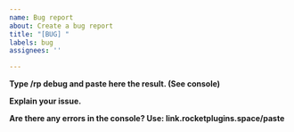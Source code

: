 ```yaml
---
name: Bug report
about: Create a bug report
title: "[BUG] "
labels: bug
assignees: ''

---
```


**Type /rp debug and paste here the result. (See console)**


**Explain your issue.**


**Are there any errors in the console? Use: link.rocketplugins.space/paste**
